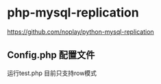# php-mysql-replication

https://github.com/noplay/python-mysql-replication

## Config.php 配置文件
运行test.php 目前只支持row模式 
